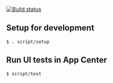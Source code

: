 [![Build status](https://build.appcenter.ms/v0.1/apps/af271266-0fc9-4fa6-a683-2dc9fe2f9877/branches/master/badge)](https://appcenter.ms)

## Setup for development

```shell
$ . script/setup
```

## Run UI tests in App Center

```shell
$ script/test
```
